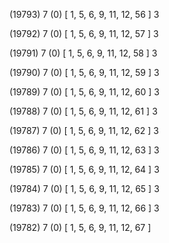 (19793) 7 (0) [ 1, 5, 6, 9, 11, 12, 56 ] 3 


(19792) 7 (0) [ 1, 5, 6, 9, 11, 12, 57 ] 3 


(19791) 7 (0) [ 1, 5, 6, 9, 11, 12, 58 ] 3 


(19790) 7 (0) [ 1, 5, 6, 9, 11, 12, 59 ] 3 


(19789) 7 (0) [ 1, 5, 6, 9, 11, 12, 60 ] 3 


(19788) 7 (0) [ 1, 5, 6, 9, 11, 12, 61 ] 3 


(19787) 7 (0) [ 1, 5, 6, 9, 11, 12, 62 ] 3 


(19786) 7 (0) [ 1, 5, 6, 9, 11, 12, 63 ] 3 


(19785) 7 (0) [ 1, 5, 6, 9, 11, 12, 64 ] 3 


(19784) 7 (0) [ 1, 5, 6, 9, 11, 12, 65 ] 3 


(19783) 7 (0) [ 1, 5, 6, 9, 11, 12, 66 ] 3 


(19782) 7 (0) [ 1, 5, 6, 9, 11, 12, 67 ]  

